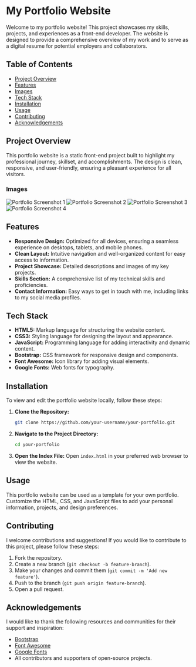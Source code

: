 # My Portfolio Website

Welcome to my portfolio website! This project showcases my skills, projects, and experiences as a front-end developer. The website is designed to provide a comprehensive overview of my work and to serve as a digital resume for potential employers and collaborators.

## Table of Contents
- [Project Overview](#project-overview)
- [Features](#features)
- [Images](#Images)
- [Tech Stack](#tech-stack)
- [Installation](#installation)
- [Usage](#usage)
- [Contributing](#contributing)
- [Acknowledgements](#acknowledgements)

## Project Overview
This portfolio website is a static front-end project built to highlight my professional journey, skillset, and accomplishments. The design is clean, responsive, and user-friendly, ensuring a pleasant experience for all visitors.

### Images
![Portfolio Screenshot 1](https://github.com/user-attachments/assets/09476c62-5312-4d6d-a1b1-d40d92ce7e05)
![Portfolio Screenshot 2](https://github.com/user-attachments/assets/f45fe5ef-78fd-4c41-bf5f-02c9d709dc80)
![Portfolio Screenshot 3](https://github.com/user-attachments/assets/25c430ad-eee0-4159-9609-357b3884ad41)
![Portfolio Screenshot 4](https://github.com/user-attachments/assets/fabe8560-eed2-4d36-8a6c-a7f993f9f8ea)

## Features
- **Responsive Design:** Optimized for all devices, ensuring a seamless experience on desktops, tablets, and mobile phones.
- **Clean Layout:** Intuitive navigation and well-organized content for easy access to information.
- **Project Showcase:** Detailed descriptions and images of my key projects.
- **Skills Section:** A comprehensive list of my technical skills and proficiencies.
- **Contact Information:** Easy ways to get in touch with me, including links to my social media profiles.

## Tech Stack
- **HTML5:** Markup language for structuring the website content.
- **CSS3:** Styling language for designing the layout and appearance.
- **JavaScript:** Programming language for adding interactivity and dynamic content.
- **Bootstrap:** CSS framework for responsive design and components.
- **Font Awesome:** Icon library for adding visual elements.
- **Google Fonts:** Web fonts for typography.

## Installation
To view and edit the portfolio website locally, follow these steps:

1. **Clone the Repository:**
   ```bash
   git clone https://github.com/your-username/your-portfolio.git
   ```

2. **Navigate to the Project Directory:**
   ```bash
   cd your-portfolio
   ```

3. **Open the Index File:**
   Open `index.html` in your preferred web browser to view the website.

## Usage
This portfolio website can be used as a template for your own portfolio. Customize the HTML, CSS, and JavaScript files to add your personal information, projects, and design preferences.

## Contributing
I welcome contributions and suggestions! If you would like to contribute to this project, please follow these steps:

1. Fork the repository.
2. Create a new branch (`git checkout -b feature-branch`).
3. Make your changes and commit them (`git commit -m 'Add new feature'`).
4. Push to the branch (`git push origin feature-branch`).
5. Open a pull request.


## Acknowledgements
I would like to thank the following resources and communities for their support and inspiration:
- [Bootstrap](https://getbootstrap.com/)
- [Font Awesome](https://fontawesome.com/)
- [Google Fonts](https://fonts.google.com/)
- All contributors and supporters of open-source projects.
